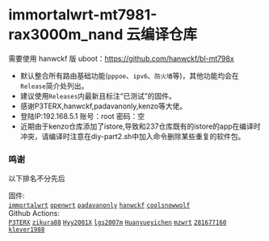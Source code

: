 # immortalwrt-mt7981-rax3000m_nand 云编译仓库

需要使用 hanwckf 版 uboot：https://github.com/hanwckf/bl-mt798x

* 默认整合所有路由基础功能(`pppoe`、`ipv6`、`防火墙`等)，其他功能均会在`Release`简介处列出。
* 建议使用`Releases`内最新且标注“已测试”的固件。
* 感谢P3TERX,hanwckf,padavanonly,kenzo等大佬。
* 登陆IP:192.168.5.1
  账号：root
  密码：空
* 近期由于kenzo仓库添加了istore,导致和237仓库既有的istore的app在编译时冲突，请编译时注意在diy-part2.sh中加入命令删除某些重复的软件包。

 ### 鸣谢
 以下排名不分先后<br />
 
 固件:<br />
 [`immortalwrt`](https://github.com/immortalwrt/immortalwrt)
 [`openwrt`](https://github.com/openwrt/openwrt)
 [`padavanonly`](https://github.com/padavanonly/immortalwrt-mt798x/tree/openwrt-21.02)
 [`hanwckf`](https://github.com/hanwckf/immortalwrt-mt798x)
 [`coolsnowwolf`](https://github.com/coolsnowwolf/lede)
 <br />
 Github Actions:<br />
 [`P3TERX`](https://github.com/P3TERX/Actions-OpenWrt)
 [`zikura88`](https://github.com/zikura88/build-immortalwrt-mt798x-rax3000m-256m)
 [`Hyy2001X`](https://github.com/Hyy2001X/AutoBuild-Actions-Template)
 [`lgs2007m`](https://github.com/lgs2007m/Actions-OpenWrt)
 [`Huanyueyichen`](https://github.com/Huanyueyichen/build-openwrt)
 [`mzwrt`](https://github.com/mzwrt/MZwrt-RAx3000m-nand-Lite)
 [`281677160`](https://github.com/281677160/build-actions)
 [`klever1988`](https://github.com/klever1988/cachewrtbuild)
